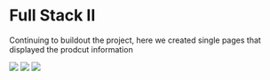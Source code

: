 # Full Stack II

Continuing to buildout the project, here we created single pages that displayed the prodcut information

![](https://github.com/lisabroadhead/MERN/blob/main/fullstack/fullstackTwo/Screen%20Shot%202022-03-22%20at%209.36.14%20PM.png)
![](https://github.com/lisabroadhead/MERN/blob/main/fullstack/fullstackTwo/Screen%20Shot%202022-03-22%20at%209.36.23%20PM.png)
![](https://github.com/lisabroadhead/MERN/blob/main/fullstack/fullstackTwo/Screen%20Shot%202022-03-22%20at%209.36.44%20PM.png)

